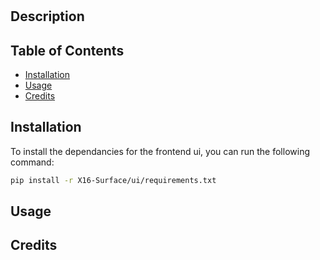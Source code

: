 # <Purdue IEEE ROV X16>

## Description 

## Table of Contents

- [Installation](#installation)
- [Usage](#usage)
- [Credits](#credits)

## Installation

To install the dependancies for the frontend ui, you can run the following command:

```bash 
pip install -r X16-Surface/ui/requirements.txt
```

## Usage 

## Credits


